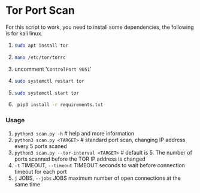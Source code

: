 # Tor Port Scan

For this script to work, you need to install some dependencies, the following is for kali linux.
  1. ```bash
     sudo apt install tor
     ```
  2. ```bash
     nano /etc/tor/torrc
     ```
  3.    uncomment '`ControlPort 9051`'
  4. ```bash
     sudo systemctl restart tor
     ```
  5. ```bash
     sudo systemctl start tor
     ```
  6. ```bash
      pip3 install -r requirements.txt
     ```


### Usage
  1. `python3 scan.py -h` # help and more information
  2. `python3 scan.py <TARGET>` # standard port scan, changing IP address every 5 ports scaned
  3. `python3 scan.py --tor-interval <TARGET>` # default is 5. The number of ports scanned before the TOR IP address is changed
  4. `-t` TIMEOUT, `--timeout` TIMEOUT seconds to wait before connection timeout for each port
  5. `j` JOBS, `--jobs` JOBS  maximum number of open connections at the same time
